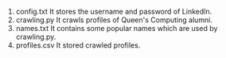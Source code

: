 1) config.txt
It stores the username and password of LinkedIn.
2) crawling.py
It crawls profiles of Queen's Computing alumni.
3) names.txt
It contains some popular names which are used by crawling.py.
4) profiles.csv
It stored crawled profiles.
